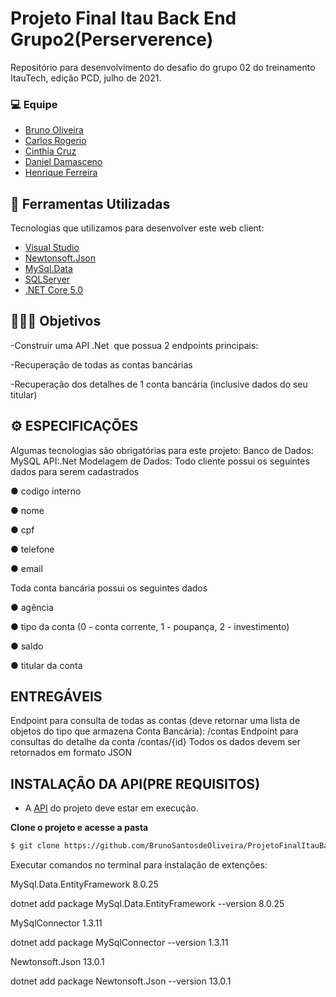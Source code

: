 # Projeto Final Itau Back End Grupo2(Perserverence)
Repositório para desenvolvimento do desafio do grupo 02 do treinamento ItauTech, edição PCD, julho de 2021.


### 💻 Equipe
- [Bruno Oliveira](https://github.com/BrunoSantosdeOliveira)
- [Carlos Rogerio](https://github.com/crportes/)
- [Cinthia Cruz](https://github.com/Cinthia2406)
- [Daniel Damasceno]()
- [Henrique Ferreira](https://github.com/henriqueandrade01)


## 🚀 Ferramentas Utilizadas

Tecnologias que utilizamos para desenvolver este web client:

- [Visual Studio](https://visualstudio.microsoft.com)
- [Newtonsoft.Json ](https://www.nuget.org/packages/Newtonsoft.Json/)
- [MySql.Data](https://www.nuget.org/packages/MySql.Data/)
- [SQLServer](https://www.microsoft.com/pt-br/sql-server/sql-server-downloads)
- [.NET Core 5.0](https://dotnet.microsoft.com/download/dotnet/5.0)



## 👨🏻‍💻 Objetivos
<p>-Construir uma API .Net  que possua 2 endpoints principais:</p>
<p>-Recuperação de todas as contas bancárias</p>
<p>-Recuperação dos detalhes de 1 conta bancária (inclusive dados do seu titular)</p>



## ⚙️ ESPECIFICAÇÕES
Algumas tecnologias são obrigatórias para este projeto:
Banco de Dados: MySQL
API:.Net
Modelagem de Dados:
Todo cliente possui os seguintes dados para serem cadastrados
<p>● codigo interno</p>
<p>● nome</p>
<p>● cpf</p>
<p>● telefone</p>
<p>● email</p>
<p>Toda conta bancária possui os seguintes dados</p>
<p>● agência</p>
<p>● tipo da conta (0 - conta corrente, 1 - poupança, 2 - investimento)</p>
<p>● saldo</p>
<p>● titular da conta</p>

## ENTREGÁVEIS
Endpoint para consulta de todas as contas (deve retornar uma lista de objetos do tipo
que armazena Conta Bancária):
/contas
Endpoint para consultas do detalhe da conta
/contas/{id}
Todos os dados devem ser retornados em formato JSON

## INSTALAÇÃO DA API(PRE REQUISITOS)

- A [API](https://github.com/crportes/ProjetoFinalItauBackEndGrupo2) do projeto deve estar em execução.

**Clone o projeto e acesse a pasta**

```bash
$ git clone https://github.com/BrunoSantosdeOliveira/ProjetoFinalItauBackEndGrupo2 && cd desafio-afya-front-end
```
</p>Executar comandos no terminal para instalação de extenções:</p>
</p>MySql.Data.EntityFramework 8.0.25</p>
</p>dotnet add package MySql.Data.EntityFramework --version 8.0.25</p>
</p>MySqlConnector 1.3.11</p>
</p>dotnet add package MySqlConnector --version 1.3.11</p>
</p>Newtonsoft.Json 13.0.1</p>
</p>dotnet add package Newtonsoft.Json --version 13.0.1</p>
